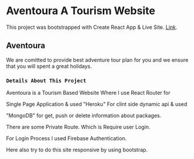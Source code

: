# Aventoura A Tourism Website

This project was bootstrapped with Create React App & Live Site. [Link](https://skillance-courses-faiusnahin-035869.netlify.app/).

## Aventoura

We are comitted to provide best adventure tour plan for you and we ensure that 
you will spent a great holidays.

### `Details About This Project`
Aventoura is a Tourism Based Website Where I use React Router for 

Single Page Application & used "Heroku" For clint side dynamic api & used 

"MongoDB" for get, push or delete information about packages.

There are some Private Route. Which is Require user Login. 

For Login Process I used Firebase Authentication. 

Here also try to do this site responsive by using bootstrap.
